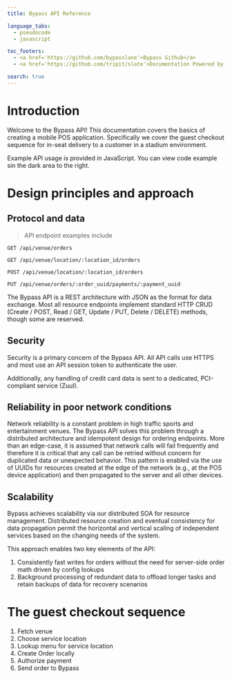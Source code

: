 ```yaml
---
title: Bypass API Reference

language_tabs:
  - pseudocode
  - javascript

toc_footers:
  - <a href='https://github.com/bypasslane'>Bypass Github</a>
  - <a href='https://github.com/tripit/slate'>Documentation Powered by Slate</a>

search: true
---
```


# Introduction

Welcome to the Bypass API!
This documentation covers the basics of creating a mobile POS application.
Specifically we cover the guest checkout sequence for in-seat delivery to a customer in a stadium environment.

Example API usage is provided in JavaScript. You can view code example sin the dark area to the right.

# Design principles and approach

## Protocol and data

> API endpoint examples include

```pseudocode
GET /api/venue/orders

GET /api/venue/location/:location_id/orders

POST /api/venue/location/:location_id/orders

PUT /api/venue/orders/:order_uuid/payments/:payment_uuid
```

The Bypass API is a REST architecture with JSON as the format for data exchange.
Most all resource endpoints implement standard HTTP CRUD (Create / POST, Read / GET, Update / PUT, Delete / DELETE) methods, though some are reserved.


## Security

Security is a primary concern of the Bypass API. All API calls use HTTPS and most use an API session token to authenticate the user.

Additionally, any handling of credit card data is sent to a dedicated, PCI-compliant service (Zuul).

## Reliability in poor network conditions

Network reliability is a constant problem in high traffic sports and entertainment venues.
The Bypass API solves this problem through a distributed architecture and idempotent design for ordering endpoints.
More than an edge-case, it is assumed that network calls will fail frequently and therefore it is critical that any call can be retried without concern for duplicated data or unexpected behavior.
This pattern is enabled via the use of UUIDs for resources created at the edge of the network (e.g., at the POS device application) and then propagated to the server and all other devices.

## Scalability

Bypass achieves scalability via our distributed SOA for resource management.
Distributed resource creation and eventual consistency for data propagation permit the horizontal and vertical scaling of independent services based on the changing needs of the system.

This approach enables two key elements of the API:
1. Consistently fast writes for orders without the need for server-side order math driven by config lookups
2. Background processing of redundant data to offload longer tasks and retain backups of data for recovery scenarios


# The guest checkout sequence

1. Fetch venue
2. Choose service location
3. Lookup menu for service location
4. Create Order locally
5. Authorize payment
6. Send order to Bypass

<!-- # Authentication -->

<!-- > To authorize, use the following example code:

```javascript
var rp = require('request-promise');

var authToken = new Buffer(
  "example_user_name" + ":" + "example_password"
).toString('base64');

var options = {
  url: 'https://auth.bypassmobile.com/auth.json',
  method: 'POST',
  headers: {
    'Accept': 'application/json, text/javascript, */*; q=0.01',
    'Authorization': 'Basic ' + authToken
  },
  json: true
};

rp(options).then(function(session) {
  var token = session.session_token
});
``` -->

<!-- Bypass uses an API session to allow access to the API. You can register a new Kittn API key at our [developer portal](http://example.com/developers).

Kittn expects for the API key to be included in all API requests to the server in a header that looks like the following:

`Authorization: meowmeowmeow`

<aside class="notice">
You must replace <code>meowmeowmeow</code> with your personal API key.
</aside>

# Kittens

## Get All Kittens

```ruby
require 'kittn'

api = Kittn::APIClient.authorize!('meowmeowmeow')
api.kittens.get
```

```python
import kittn

api = kittn.authorize('meowmeowmeow')
api.kittens.get()
```

```shell
curl "http://example.com/api/kittens"
  -H "Authorization: meowmeowmeow"
```

> The above command returns JSON structured like this:

```json
[
  {
    "id": 1,
    "name": "Fluffums",
    "breed": "calico",
    "fluffiness": 6,
    "cuteness": 7
  },
  {
    "id": 2,
    "name": "Max",
    "breed": "unknown",
    "fluffiness": 5,
    "cuteness": 10
  }
]
```

This endpoint retrieves all kittens.

### HTTP Request

`GET http://example.com/api/kittens`

### Query Parameters

Parameter | Default | Description
--------- | ------- | -----------
include_cats | false | If set to true, the result will also include cats.
available | true | If set to false, the result will include kittens that have already been adopted.

<aside class="success">
Remember — a happy kitten is an authenticated kitten!
</aside> -->

<!-- > In the event of a network failure, it is safe to retry a payment:

```javascript
var transaction = {
  uuid: "transactionUUID",
  transaction: {
    uuid: "transactionUUID",
    gateway_account_login: 'example gateway account',
    order_id: '1',
    amount: 100, // <-- $1.00 (amount is in pennies)
    credit_card: {}
}

request.put('https://zuul.bypassmobile.com/sales/transactionUUID', transaction)
  .then(successHandler)
  .catch(function (error) {
    // If we had an error, retry
    return request.put('https://zuul.bypassmobile.com/sales/transactionUUID', transaction)
      .then(successHandler);
  });
``` -->
